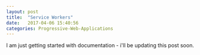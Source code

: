 ```yaml
---
layout: post
title:  "Service Workers"
date:   2017-04-06 15:40:56
categories: Progressive-Web-Applications
---
```


I am just getting started with documentation - i'll be updating this post soon.
